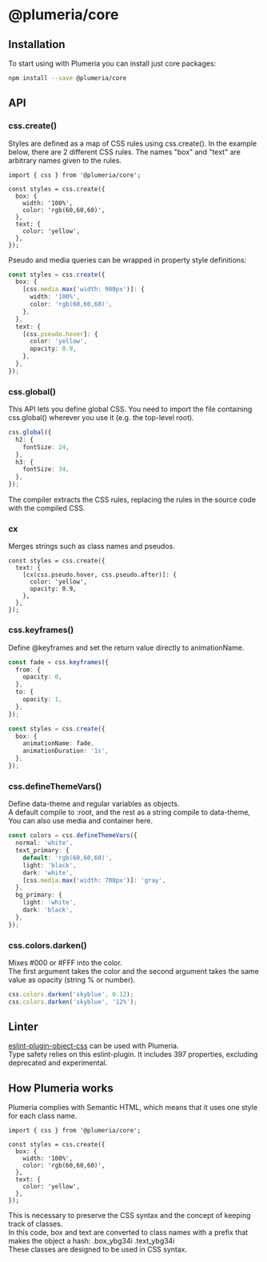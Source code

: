 # @plumeria/core

## Installation

To start using with Plumeria you can install just core packages:

```sh
npm install --save @plumeria/core
```

## API

### css.create()

Styles are defined as a map of CSS rules using css.create(). In the example below, there are 2 different CSS rules. The names "box" and "text" are arbitrary names given to the rules.

```tsx
import { css } from '@plumeria/core';

const styles = css.create({
  box: {
    width: '100%',
    color: 'rgb(60,60,60)',
  },
  text: {
    color: 'yellow',
  },
});
```

Pseudo and media queries can be wrapped in property style definitions:

```ts
const styles = css.create({
  box: {
    [css.media.max('width: 900px')]: {
      width: '100%',
      color: 'rgb(60,60,60)',
    },
  },
  text: {
    [css.pseudo.hover]: {
      color: 'yellow',
      opacity: 0.9,
    },
  },
});
```

### css.global()

This API lets you define global CSS.
You need to import the file containing css.global() wherever you use it (e.g. the top-level root).

```ts
css.global({
  h2: {
    fontSize: 24,
  },
  h3: {
    fontSize: 34,
  },
});
```

The compiler extracts the CSS rules, replacing the rules in the source code with the compiled CSS.

### cx

Merges strings such as class names and pseudos.

```tsx
const styles = css.create({
  text: {
    [cx(css.pseudo.hover, css.pseudo.after)]: {
      color: 'yellow',
      opacity: 0.9,
    },
  },
});
```

### css.keyframes()

Define @keyframes and set the return value directly to animationName.

```ts
const fade = css.keyframes({
  from: {
    opacity: 0,
  },
  to: {
    opacity: 1,
  },
});

const styles = css.create({
  box: {
    animationName: fade,
    animationDuration: '1s',
  },
});
```

### css.defineThemeVars()

Define data-theme and regular variables as objects.  
A default compile to :root, and the rest as a string compile to data-theme, You can also use media and container here.

```ts
const colors = css.defineThemeVars({
  normal: 'white',
  text_primary: {
    default: 'rgb(60,60,60)',
    light: 'black',
    dark: 'white',
    [css.media.max('width: 700px')]: 'gray',
  },
  bg_primary: {
    light: 'white',
    dark: 'black',
  },
});
```

### css.colors.darken()

Mixes #000 or #FFF into the color.  
The first argument takes the color and the second argument takes the same value as opacity (string % or number).

```ts
css.colors.darken('skyblue', 0.12);
css.colors.darken('skyblue', '12%');
```

## Linter

[eslint-plugin-object-css](https://www.npmjs.com/package/eslint-plugin-object-css) can be used with Plumeria.  
Type safety relies on this eslint-plugin. It includes 397 properties, excluding deprecated and experimental.

## How Plumeria works

Plumeria complies with Semantic HTML, which means that it uses one style for each class name.

```tsx
import { css } from '@plumeria/core';

const styles = css.create({
  box: {
    width: '100%',
    color: 'rgb(60,60,60)',
  },
  text: {
    color: 'yellow',
  },
});
```

This is necessary to preserve the CSS syntax and the concept of keeping track of classes.  
In this code, box and text are converted to class names with a prefix that makes the object a hash: .box_ybg34i .text_ybg34i  
These classes are designed to be used in CSS syntax.
